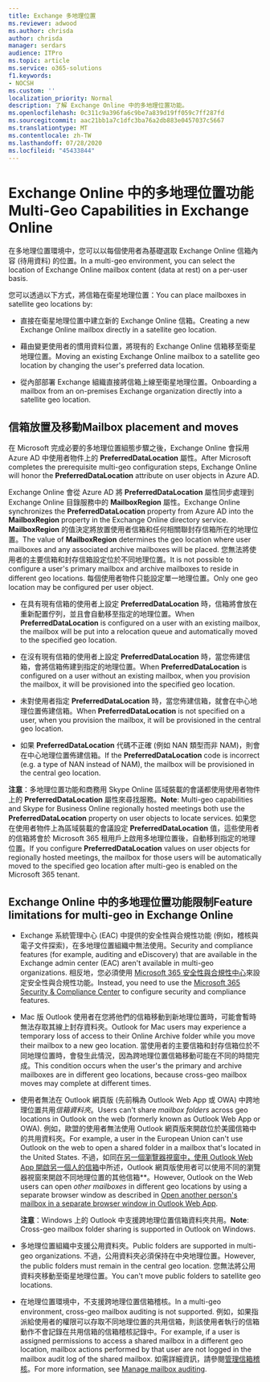 ```yaml
---
title: Exchange 多地理位置
ms.reviewer: adwood
ms.author: chrisda
author: chrisda
manager: serdars
audience: ITPro
ms.topic: article
ms.service: o365-solutions
f1.keywords:
- NOCSH
ms.custom: ''
localization_priority: Normal
description: 了解 Exchange Online 中的多地理位置功能。
ms.openlocfilehash: 0c311c9a396fa6c9be7a839d19ff059c7ff287fd
ms.sourcegitcommit: aac21bb1a7c1dfc3ba76a2db883e0457037c5667
ms.translationtype: MT
ms.contentlocale: zh-TW
ms.lasthandoff: 07/28/2020
ms.locfileid: "45433844"
---
```

# <a name="multi-geo-capabilities-in-exchange-online"></a><span data-ttu-id="2de06-103">Exchange Online 中的多地理位置功能</span><span class="sxs-lookup"><span data-stu-id="2de06-103">Multi-Geo Capabilities in Exchange Online</span></span>

<span data-ttu-id="2de06-104">在多地理位置環境中，您可以以每個使用者為基礎選取 Exchange Online 信箱內容 (待用資料) 的位置。</span><span class="sxs-lookup"><span data-stu-id="2de06-104">In a multi-geo environment, you can select the location of Exchange Online mailbox content (data at rest) on a per-user basis.</span></span>

<span data-ttu-id="2de06-105">您可以透過以下方式，將信箱在衛星地理位置：</span><span class="sxs-lookup"><span data-stu-id="2de06-105">You can place mailboxes in satellite geo locations by:</span></span>

- <span data-ttu-id="2de06-106">直接在衛星地理位置中建立新的 Exchange Online 信箱。</span><span class="sxs-lookup"><span data-stu-id="2de06-106">Creating a new Exchange Online mailbox directly in a satellite geo location.</span></span>

- <span data-ttu-id="2de06-107">藉由變更使用者的慣用資料位置，將現有的 Exchange Online 信箱移至衛星地理位置。</span><span class="sxs-lookup"><span data-stu-id="2de06-107">Moving an existing Exchange Online mailbox to a satellite geo location by changing the user's preferred data location.</span></span>

- <span data-ttu-id="2de06-108">從內部部署 Exchange 組織直接將信箱上線至衛星地理位置。</span><span class="sxs-lookup"><span data-stu-id="2de06-108">Onboarding a mailbox from an on-premises Exchange organization directly into a satellite geo location.</span></span>

## <a name="mailbox-placement-and-moves"></a><span data-ttu-id="2de06-109">信箱放置及移動</span><span class="sxs-lookup"><span data-stu-id="2de06-109">Mailbox placement and moves</span></span>

<span data-ttu-id="2de06-110">在 Microsoft 完成必要的多地理位置組態步驟之後，Exchange Online 會採用 Azure AD 中使用者物件上的 **PreferredDataLocation** 屬性。</span><span class="sxs-lookup"><span data-stu-id="2de06-110">After Microsoft completes the prerequisite multi-geo configuration steps, Exchange Online will honor the **PreferredDataLocation** attribute on user objects in Azure AD.</span></span>

<span data-ttu-id="2de06-111">Exchange Online 會從 Azure AD 將 **PreferredDataLocation** 屬性同步處理到 Exchange Online 目錄服務中的 **MailboxRegion** 屬性。</span><span class="sxs-lookup"><span data-stu-id="2de06-111">Exchange Online synchronizes the **PreferredDataLocation** property from Azure AD into the **MailboxRegion** property in the Exchange Online directory service.</span></span> <span data-ttu-id="2de06-112">**MailboxRegion** 的值決定將放置使用者信箱和任何相關聯封存信箱所在的地理位置。</span><span class="sxs-lookup"><span data-stu-id="2de06-112">The value of **MailboxRegion** determines the geo location where user mailboxes and any associated archive mailboxes will be placed.</span></span> <span data-ttu-id="2de06-113">您無法將使用者的主要信箱和封存信箱設定位於不同地理位置。</span><span class="sxs-lookup"><span data-stu-id="2de06-113">It is not possible to configure a user's primary mailbox and archive mailboxes to reside in different geo locations.</span></span> <span data-ttu-id="2de06-114">每個使用者物件只能設定單一地理位置。</span><span class="sxs-lookup"><span data-stu-id="2de06-114">Only one geo location may be configured per user object.</span></span>

- <span data-ttu-id="2de06-115">在具有現有信箱的使用者上設定 **PreferredDataLocation** 時，信箱將會放在重新配置佇列，並且會自動移至指定的地理位置。</span><span class="sxs-lookup"><span data-stu-id="2de06-115">When **PreferredDataLocation** is configured on a user with an existing mailbox, the mailbox will be put into a relocation queue and automatically moved to the specified geo location.</span></span>

- <span data-ttu-id="2de06-116">在沒有現有信箱的使用者上設定 **PreferredDataLocation** 時，當您佈建信箱，會將信箱佈建到指定的地理位置。</span><span class="sxs-lookup"><span data-stu-id="2de06-116">When **PreferredDataLocation** is configured on a user without an existing mailbox, when you provision the mailbox, it will be provisioned into the specified geo location.</span></span>

- <span data-ttu-id="2de06-117">未對使用者指定 **PreferredDataLocation** 時，當您佈建信箱，就會在中心地理位置佈建信箱。</span><span class="sxs-lookup"><span data-stu-id="2de06-117">When **PreferredDataLocation** is not specified on a user, when you provision the mailbox, it will be provisioned in the central geo location.</span></span>

- <span data-ttu-id="2de06-118">如果 **PreferredDataLocation** 代碼不正確 (例如 NAN 類型而非 NAM)，則會在中心地理位置佈建信箱。</span><span class="sxs-lookup"><span data-stu-id="2de06-118">If the **PreferredDataLocation** code is incorrect (e.g. a type of NAN instead of NAM), the mailbox will be provisioned in the central geo location.</span></span>

<span data-ttu-id="2de06-119">**注意**：多地理位置功能和商務用 Skype Online 區域裝載的會議都使用使用者物件上的 **PreferredDataLocation** 屬性來尋找服務。</span><span class="sxs-lookup"><span data-stu-id="2de06-119">**Note**: Multi-geo capabilities and Skype for Business Online regionally hosted meetings both use the **PreferredDataLocation** property on user objects to locate services.</span></span> <span data-ttu-id="2de06-120">如果您在使用者物件上為區域裝載的會議設定 **PreferredDataLocation** 值，這些使用者的信箱將會於 Microsoft 365 租用戶上啟用多地理位置後，自動移到指定的地理位置。</span><span class="sxs-lookup"><span data-stu-id="2de06-120">If you configure **PreferredDataLocation** values on user objects for regionally hosted meetings, the mailbox for those users will be automatically moved to the specified geo location after multi-geo is enabled on the Microsoft 365 tenant.</span></span>

## <a name="feature-limitations-for-multi-geo-in-exchange-online"></a><span data-ttu-id="2de06-121">Exchange Online 中的多地理位置功能限制</span><span class="sxs-lookup"><span data-stu-id="2de06-121">Feature limitations for multi-geo in Exchange Online</span></span>

- <span data-ttu-id="2de06-122">Exchange 系統管理中心 (EAC) 中提供的安全性與合規性功能 (例如，稽核與電子文件探索)，在多地理位置組織中無法使用。</span><span class="sxs-lookup"><span data-stu-id="2de06-122">Security and compliance features (for example, auditing and eDiscovery) that are available in the Exchange admin center (EAC) aren't available in multi-geo organizations.</span></span> <span data-ttu-id="2de06-123">相反地，您必須使用 [Microsoft 365 安全性與合規性中心](https://support.office.com/article/7e696a40-b86b-4a20-afcc-559218b7b1b8)來設定安全性與合規性功能。</span><span class="sxs-lookup"><span data-stu-id="2de06-123">Instead, you need to use the [Microsoft 365 Security & Compliance Center](https://support.office.com/article/7e696a40-b86b-4a20-afcc-559218b7b1b8) to configure security and compliance features.</span></span>

- <span data-ttu-id="2de06-124">Mac 版 Outlook 使用者在您將他們的信箱移動到新地理位置時，可能會暫時無法存取其線上封存資料夾。</span><span class="sxs-lookup"><span data-stu-id="2de06-124">Outlook for Mac users may experience a temporary loss of access to their Online Archive folder while you move their mailbox to a new geo location.</span></span> <span data-ttu-id="2de06-125">當使用者的主要信箱和封存信箱位於不同地理位置時，會發生此情況，因為跨地理位置信箱移動可能在不同的時間完成。</span><span class="sxs-lookup"><span data-stu-id="2de06-125">This condition occurs when the user's the primary and archive mailboxes are in different geo locations, because cross-geo mailbox moves may complete at different times.</span></span>

- <span data-ttu-id="2de06-126">使用者無法在 Outlook 網頁版 (先前稱為 Outlook Web App 或 OWA) 中跨地理位置共用*信箱資料夾*。</span><span class="sxs-lookup"><span data-stu-id="2de06-126">Users can't share *mailbox folders* across geo locations in Outlook on the web (formerly known as Outlook Web App or OWA).</span></span> <span data-ttu-id="2de06-127">例如，歐盟的使用者無法使用 Outlook 網頁版來開啟位於美國信箱中的共用資料夾。</span><span class="sxs-lookup"><span data-stu-id="2de06-127">For example, a user in the European Union can't use Outlook on the web to open a shared folder in a mailbox that's located in the United States.</span></span> <span data-ttu-id="2de06-128">不過，如同[在另一個瀏覽器視窗中，使用 Outlook Web App 開啟另一個人的信箱](https://support.office.com/article/A909AD30-E413-40B5-A487-0EA70B763081#__toc372210362)中所述，Outlook 網頁版使用者可以使用不同的瀏覽器視窗來開啟不同地理位置的其他信箱\*\*。</span><span class="sxs-lookup"><span data-stu-id="2de06-128">However, Outlook on the Web users can open *other mailboxes* in different geo locations by using a separate browser window as described in [Open another person's mailbox in a separate browser window in Outlook Web App](https://support.office.com/article/A909AD30-E413-40B5-A487-0EA70B763081#__toc372210362).</span></span>

  <span data-ttu-id="2de06-129">**注意**：Windows 上的 Outlook 中支援跨地理位置信箱資料夾共用。</span><span class="sxs-lookup"><span data-stu-id="2de06-129">**Note**: Cross-geo mailbox folder sharing is supported in Outlook on Windows.</span></span>

- <span data-ttu-id="2de06-130">多地理位置組織中支援公用資料夾。</span><span class="sxs-lookup"><span data-stu-id="2de06-130">Public folders are supported in multi-geo organizations.</span></span> <span data-ttu-id="2de06-131">不過，公用資料夾必須保持在中央地理位置。</span><span class="sxs-lookup"><span data-stu-id="2de06-131">However, the public folders must remain in the central geo location.</span></span> <span data-ttu-id="2de06-132">您無法將公用資料夾移動至衛星地理位置。</span><span class="sxs-lookup"><span data-stu-id="2de06-132">You can't move public folders to satellite geo locations.</span></span>

- <span data-ttu-id="2de06-133">在地理位置環境中，不支援跨地理位置信箱稽核。</span><span class="sxs-lookup"><span data-stu-id="2de06-133">In a multi-geo environment, cross-geo mailbox auditing is not supported.</span></span> <span data-ttu-id="2de06-134">例如，如果指派給使用者的權限可以存取不同地理位置的共用信箱，則該使用者執行的信箱動作不會記錄在共用信箱的信箱稽核記錄中。</span><span class="sxs-lookup"><span data-stu-id="2de06-134">For example, if a user is assigned permissions to access a shared mailbox in a different geo location, mailbox actions performed by that user are not logged in the mailbox audit log of the shared mailbox.</span></span> <span data-ttu-id="2de06-135">如需詳細資訊，請參閱[管理信箱稽核](https://docs.microsoft.com/microsoft-365/compliance/enable-mailbox-auditing?view=o365-worldwide)。</span><span class="sxs-lookup"><span data-stu-id="2de06-135">For more information, see [Manage mailbox auditing](https://docs.microsoft.com/microsoft-365/compliance/enable-mailbox-auditing?view=o365-worldwide).</span></span>
